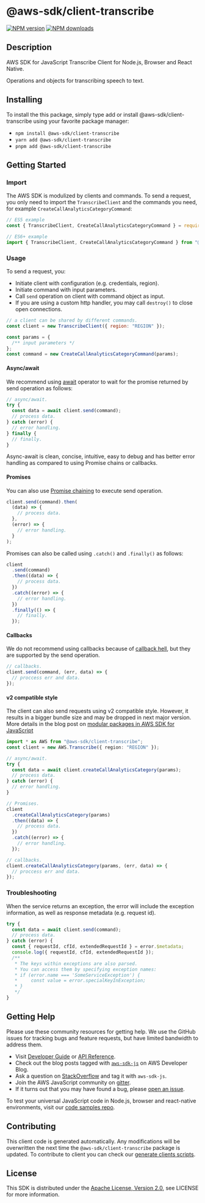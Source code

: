 # @aws-sdk/client-transcribe

[![NPM version](https://img.shields.io/npm/v/@aws-sdk/client-transcribe/latest.svg)](https://www.npmjs.com/package/@aws-sdk/client-transcribe)
[![NPM downloads](https://img.shields.io/npm/dm/@aws-sdk/client-transcribe.svg)](https://www.npmjs.com/package/@aws-sdk/client-transcribe)

## Description

AWS SDK for JavaScript Transcribe Client for Node.js, Browser and React Native.

<p>Operations and objects for transcribing speech to text.</p>

## Installing

To install the this package, simply type add or install @aws-sdk/client-transcribe
using your favorite package manager:

- `npm install @aws-sdk/client-transcribe`
- `yarn add @aws-sdk/client-transcribe`
- `pnpm add @aws-sdk/client-transcribe`

## Getting Started

### Import

The AWS SDK is modulized by clients and commands.
To send a request, you only need to import the `TranscribeClient` and
the commands you need, for example `CreateCallAnalyticsCategoryCommand`:

```js
// ES5 example
const { TranscribeClient, CreateCallAnalyticsCategoryCommand } = require("@aws-sdk/client-transcribe");
```

```ts
// ES6+ example
import { TranscribeClient, CreateCallAnalyticsCategoryCommand } from "@aws-sdk/client-transcribe";
```

### Usage

To send a request, you:

- Initiate client with configuration (e.g. credentials, region).
- Initiate command with input parameters.
- Call `send` operation on client with command object as input.
- If you are using a custom http handler, you may call `destroy()` to close open connections.

```js
// a client can be shared by different commands.
const client = new TranscribeClient({ region: "REGION" });

const params = {
  /** input parameters */
};
const command = new CreateCallAnalyticsCategoryCommand(params);
```

#### Async/await

We recommend using [await](https://developer.mozilla.org/en-US/docs/Web/JavaScript/Reference/Operators/await)
operator to wait for the promise returned by send operation as follows:

```js
// async/await.
try {
  const data = await client.send(command);
  // process data.
} catch (error) {
  // error handling.
} finally {
  // finally.
}
```

Async-await is clean, concise, intuitive, easy to debug and has better error handling
as compared to using Promise chains or callbacks.

#### Promises

You can also use [Promise chaining](https://developer.mozilla.org/en-US/docs/Web/JavaScript/Guide/Using_promises#chaining)
to execute send operation.

```js
client.send(command).then(
  (data) => {
    // process data.
  },
  (error) => {
    // error handling.
  }
);
```

Promises can also be called using `.catch()` and `.finally()` as follows:

```js
client
  .send(command)
  .then((data) => {
    // process data.
  })
  .catch((error) => {
    // error handling.
  })
  .finally(() => {
    // finally.
  });
```

#### Callbacks

We do not recommend using callbacks because of [callback hell](http://callbackhell.com/),
but they are supported by the send operation.

```js
// callbacks.
client.send(command, (err, data) => {
  // proccess err and data.
});
```

#### v2 compatible style

The client can also send requests using v2 compatible style.
However, it results in a bigger bundle size and may be dropped in next major version. More details in the blog post
on [modular packages in AWS SDK for JavaScript](https://aws.amazon.com/blogs/developer/modular-packages-in-aws-sdk-for-javascript/)

```ts
import * as AWS from "@aws-sdk/client-transcribe";
const client = new AWS.Transcribe({ region: "REGION" });

// async/await.
try {
  const data = await client.createCallAnalyticsCategory(params);
  // process data.
} catch (error) {
  // error handling.
}

// Promises.
client
  .createCallAnalyticsCategory(params)
  .then((data) => {
    // process data.
  })
  .catch((error) => {
    // error handling.
  });

// callbacks.
client.createCallAnalyticsCategory(params, (err, data) => {
  // proccess err and data.
});
```

### Troubleshooting

When the service returns an exception, the error will include the exception information,
as well as response metadata (e.g. request id).

```js
try {
  const data = await client.send(command);
  // process data.
} catch (error) {
  const { requestId, cfId, extendedRequestId } = error.$metadata;
  console.log({ requestId, cfId, extendedRequestId });
  /**
   * The keys within exceptions are also parsed.
   * You can access them by specifying exception names:
   * if (error.name === 'SomeServiceException') {
   *     const value = error.specialKeyInException;
   * }
   */
}
```

## Getting Help

Please use these community resources for getting help.
We use the GitHub issues for tracking bugs and feature requests, but have limited bandwidth to address them.

- Visit [Developer Guide](https://docs.aws.amazon.com/sdk-for-javascript/v3/developer-guide/welcome.html)
  or [API Reference](https://docs.aws.amazon.com/AWSJavaScriptSDK/v3/latest/index.html).
- Check out the blog posts tagged with [`aws-sdk-js`](https://aws.amazon.com/blogs/developer/tag/aws-sdk-js/)
  on AWS Developer Blog.
- Ask a question on [StackOverflow](https://stackoverflow.com/questions/tagged/aws-sdk-js) and tag it with `aws-sdk-js`.
- Join the AWS JavaScript community on [gitter](https://gitter.im/aws/aws-sdk-js-v3).
- If it turns out that you may have found a bug, please [open an issue](https://github.com/aws/aws-sdk-js-v3/issues/new/choose).

To test your universal JavaScript code in Node.js, browser and react-native environments,
visit our [code samples repo](https://github.com/aws-samples/aws-sdk-js-tests).

## Contributing

This client code is generated automatically. Any modifications will be overwritten the next time the `@aws-sdk/client-transcribe` package is updated.
To contribute to client you can check our [generate clients scripts](https://github.com/aws/aws-sdk-js-v3/tree/main/scripts/generate-clients).

## License

This SDK is distributed under the
[Apache License, Version 2.0](http://www.apache.org/licenses/LICENSE-2.0),
see LICENSE for more information.
